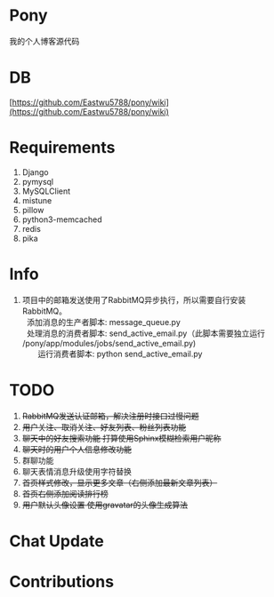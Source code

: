 # Pony
我的个人博客源代码

# DB
[https://github.com/Eastwu5788/pony/wiki](https://github.com/Eastwu5788/pony/wiki)

# Requirements
1. Django
2. pymysql
3. MySQLClient
4. mistune
5. pillow
6. python3-memcached
7. redis
8. pika

# Info
1. 项目中的邮箱发送使用了RabbitMQ异步执行，所以需要自行安装RabbitMQ。<br>
   添加消息的生产者脚本: message_queue.py<br>
   处理消息的消费者脚本: send_active_email.py（此脚本需要独立运行 /pony/app/modules/jobs/send_active_email.py)<br>
        运行消费者脚本: python send_active_email.py<br>
    
# TODO
1. <del>RabbitMQ发送认证邮箱，解决注册时接口过慢问题<del>
2. <del>用户关注、取消关注、好友列表、粉丝列表功能<del>
3. <del>聊天中的好友搜索功能 打算使用Sphinx模糊检索用户昵称<del>
4. <del>聊天时的用户个人信息修改功能<del>
5. 群聊功能
6. 聊天表情消息升级使用字符替换
7. <del>首页样式修改，显示更多文章（右侧添加最新文章列表）<del>
8. <del>首页右侧添加阅读排行榜<del>
9. <del>用户默认头像设置 使用gravatar的头像生成算法<del>

# Chat Update

# Contributions

